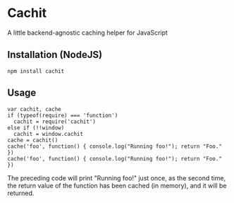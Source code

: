 # Cachit

A little backend-agnostic caching helper for JavaScript

## Installation (NodeJS)

    npm install cachit

## Usage

    var cachit, cache
    if (typeof(require) === 'function')
      cachit = require('cachit')
    else if (!!window)
      cachit = window.cachit
    cache = cachit()
    cache('foo', function() { console.log("Running foo!"); return "Foo." })
    cache('foo', function() { console.log("Running foo!"); return "Foo." })

The preceding code will print "Running foo!" just once, as the second time,
the return value of the function has been cached (in memory), and it will be
returned.
